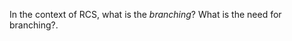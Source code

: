 <panel header="{{ icon_Q }} What is branching?">
<question has-input="true">

In the context of RCS, what is the _branching_? What is the need for branching?.

</question>
</panel>
